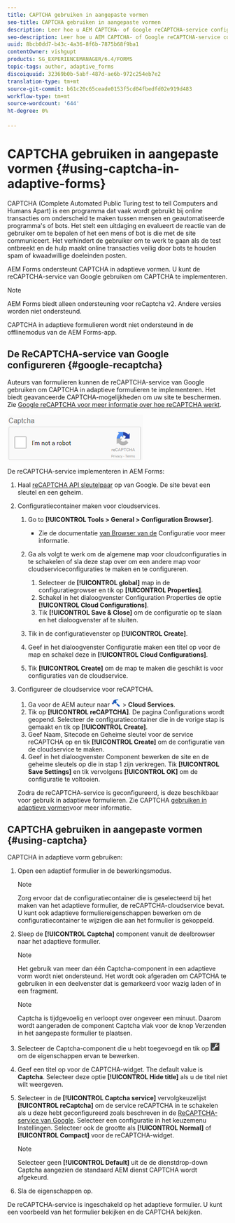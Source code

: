 ```yaml
---
title: CAPTCHA gebruiken in aangepaste vormen
seo-title: CAPTCHA gebruiken in aangepaste vormen
description: Leer hoe u AEM CAPTCHA- of Google reCAPTCHA-service configureert in adaptieve formulieren.
seo-description: Leer hoe u AEM CAPTCHA- of Google reCAPTCHA-service configureert in adaptieve formulieren.
uuid: 8bcb0dd7-b43c-4a36-8f6b-7875b68f9ba1
contentOwner: vishgupt
products: SG_EXPERIENCEMANAGER/6.4/FORMS
topic-tags: author, adaptive_forms
discoiquuid: 32369b0b-5abf-487d-ae6b-972c254eb7e2
translation-type: tm+mt
source-git-commit: b61c20c65ceade0153f5cd04fbedfd02e919d483
workflow-type: tm+mt
source-wordcount: '644'
ht-degree: 0%

---
```



# CAPTCHA gebruiken in aangepaste vormen {#using-captcha-in-adaptive-forms}

CAPTCHA (Complete Automated Public Turing test to tell Computers and Humans Apart) is een programma dat vaak wordt gebruikt bij online transacties om onderscheid te maken tussen mensen en geautomatiseerde programma&#39;s of bots. Het stelt een uitdaging en evalueert de reactie van de gebruiker om te bepalen of het een mens of bot is die met de site communiceert. Het verhindert de gebruiker om te werk te gaan als de test ontbreekt en de hulp maakt online transacties veilig door bots te houden spam of kwaadwillige doeleinden posten.

AEM Forms ondersteunt CAPTCHA in adaptieve vormen. U kunt de reCAPTCHA-service van Google gebruiken om CAPTCHA te implementeren.

>[!NOTE]
>
>AEM Forms biedt alleen ondersteuning voor reCaptcha v2. Andere versies worden niet ondersteund.
>
>CAPTCHA in adaptieve formulieren wordt niet ondersteund in de offlinemodus van de AEM Forms-app.

## De ReCAPTCHA-service van Google configureren {#google-recaptcha}

Auteurs van formulieren kunnen de reCAPTCHA-service van Google gebruiken om CAPTCHA in adaptieve formulieren te implementeren. Het biedt geavanceerde CAPTCHA-mogelijkheden om uw site te beschermen. Zie [Google reCAPTCHA voor meer informatie over hoe reCAPTCHA werkt](https://developers.google.com/recaptcha/).

![recaptcha](assets/recaptcha.png)

De reCAPTCHA-service implementeren in AEM Forms:

1. Haal [reCAPTCHA API sleutelpaar](https://www.google.com/recaptcha/admin) op van Google. De site bevat een sleutel en een geheim.
1. Configuratiecontainer maken voor cloudservices.

   1. Go to **[!UICONTROL Tools > General > Configuration Browser]**.
      * Zie de documentatie [van Browser van de](/help/sites-administering/configurations.md) Configuratie voor meer informatie.
   1. Ga als volgt te werk om de algemene map voor cloudconfiguraties in te schakelen of sla deze stap over om een andere map voor cloudserviceconfiguraties te maken en te configureren.

      1. Selecteer de **[!UICONTROL global]** map in de configuratiegrowser en tik op **[!UICONTROL Properties]**.
      1. Schakel in het dialoogvenster Configuration Properties de optie **[!UICONTROL Cloud Configurations]**.
      1. Tik **[!UICONTROL Save & Close]** om de configuratie op te slaan en het dialoogvenster af te sluiten.
   1. Tik in de configuratievenster op **[!UICONTROL Create]**.
   1. Geef in het dialoogvenster Configuratie maken een titel op voor de map en schakel deze in **[!UICONTROL Cloud Configurations]**.
   1. Tik **[!UICONTROL Create]** om de map te maken die geschikt is voor configuraties van de cloudservice.


1. Configureer de cloudservice voor reCAPTCHA.

   1. Ga voor de AEM auteur naar ![Gereedschappen](assets/tools.png) > **Cloud Services**.
   1. Tik op **[!UICONTROL reCAPTCHA]**. De pagina Configurations wordt geopend. Selecteer de configuratiecontainer die in de vorige stap is gemaakt en tik op **[!UICONTROL Create]**.
   1. Geef Naam, Sitecode en Geheime sleutel voor de service reCAPTCHA op en tik **[!UICONTROL Create]** om de configuratie van de cloudservice te maken.
   1. Geef in het dialoogvenster Component bewerken de site en de geheime sleutels op die in stap 1 zijn verkregen. Tik **[!UICONTROL Save Settings]** en tik vervolgens **[!UICONTROL OK]** om de configuratie te voltooien.

   Zodra de reCAPTCHA-service is geconfigureerd, is deze beschikbaar voor gebruik in adaptieve formulieren. Zie CAPTCHA [gebruiken in adaptieve vormen](#using-captcha)voor meer informatie.

## CAPTCHA gebruiken in aangepaste vormen {#using-captcha}

CAPTCHA in adaptieve vorm gebruiken:

1. Open een adaptief formulier in de bewerkingsmodus.

   >[!NOTE]
   >
   >Zorg ervoor dat de configuratiecontainer die is geselecteerd bij het maken van het adaptieve formulier, de reCAPTCHA-cloudservice bevat. U kunt ook adaptieve formuliereigenschappen bewerken om de configuratiecontainer te wijzigen die aan het formulier is gekoppeld.

1. Sleep de **[!UICONTROL Captcha]** component vanuit de deelbrowser naar het adaptieve formulier.

   >[!NOTE]
   >
   >Het gebruik van meer dan één Captcha-component in een adaptieve vorm wordt niet ondersteund. Het wordt ook afgeraden om CAPTCHA te gebruiken in een deelvenster dat is gemarkeerd voor wazig laden of in een fragment.

   >[!NOTE]
   >
   >Captcha is tijdgevoelig en verloopt over ongeveer een minuut. Daarom wordt aangeraden de component Captcha vlak voor de knop Verzenden in het aangepaste formulier te plaatsen.

1. Selecteer de Captcha-component die u hebt toegevoegd en tik op ![cmp](assets/cmppr.png) om de eigenschappen ervan te bewerken.
1. Geef een titel op voor de CAPTCHA-widget. The default value is **Captcha**. Selecteer deze optie **[!UICONTROL Hide title]** als u de titel niet wilt weergeven.
1. Selecteer in de **[!UICONTROL Captcha service]** vervolgkeuzelijst **[!UICONTROL reCaptcha]** om de service reCAPTCHA in te schakelen als u deze hebt geconfigureerd zoals beschreven in de [ReCAPTCHA-service van Google](#google-recaptcha). Selecteer een configuratie in het keuzemenu Instellingen. Selecteer ook de grootte als **[!UICONTROL Normal]** of **[!UICONTROL Compact]** voor de reCAPTCHA-widget.

   >[!NOTE]
   >
   >Selecteer geen **[!UICONTROL Default]** uit de de dienstdrop-down Captcha aangezien de standaard AEM dienst CAPTCHA wordt afgekeurd.

1. Sla de eigenschappen op.

De reCAPTCHA-service is ingeschakeld op het adaptieve formulier. U kunt een voorbeeld van het formulier bekijken en de CAPTCHA bekijken.
